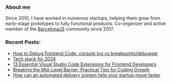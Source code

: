 ### About me
Since 2010, I have worked in numerous startups, helping them grow from early-stage prototypes to fully functional products.
Co-organizer and active member of the [BarcelonaJS](https://barcelonajs.com/) community since 2017.


### Recent Posts:
- [How to Debug Frontend Code: console.log vs breakpoints/debugger](https://cmdn.io/blog/how-to-debug-frontend-code-console-log-vs-breakpoints-debugger)
- [Tech stack for 2024](https://cmdn.io/blog/tech-stack-2024)
- [13 Essential Visual Studio Code Extensions for Frontend Developers](https://cmdn.io/blog/13-essential-visual-studio-code-extensions-for-frontend-developers)
- [Breaking the Mid-Level Barrier: Practical Tips for Coding Growth](https://cmdn.io/blog/breaking-the-mid-level-barrier-practical-tips-for-coding-growth)
- [How can an automated delivery system help your startup move faster](https://cmdn.io/blog/how-can-an-automated-delivery-system-help-your-startup-move-faster)
